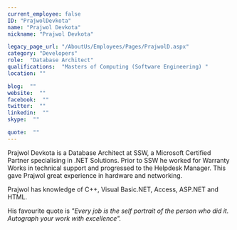 ```yaml
---
current_employee: false
ID: "PrajwolDevkota"
name: "Prajwol Devkota"
nickname: "Prajwol Devkota"

legacy_page_url: "/AboutUs/Employees/Pages/PrajwolD.aspx"
category: "Developers"
role:  "Database Architect"
qualifications:  "Masters of Computing (Software Engineering) "
location: ""

blog:  ""
website:  ""
facebook:  ""
twitter:  ""
linkedin:  ""
skype:  ""

quote:  ""
---
```


Prajwol Devkota is a Database Architect at SSW, a Microsoft Certified Partner specialising in .NET Solutions. Prior to SSW he worked for Warranty Works in technical support and progressed to the Helpdesk Manager. This gave Prajwol great experience in hardware and networking.

Prajwol has knowledge of C++, Visual Basic.NET, Access, ASP.NET and HTML.

His favourite quote is *"Every job is the self portrait of the person who did it. Autograph your work with excellence".*